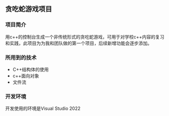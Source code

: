 ## 贪吃蛇游戏项目

### 项目简介

用c++的控制台生成一个非传统形式的贪吃蛇游戏，可用于对学校c++内容的复习和实践，此项目为为我和团队做的第一个项目，后续新增功能会逐步添加。

### 所用到的技术

* C++结构体的使用
* c++面向对象
* 文件流

### 开发环境

开发使用的环境是Visual Studio 2022



